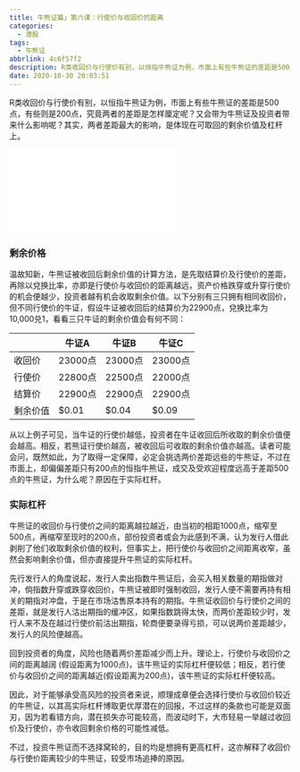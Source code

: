 ```yaml
---
title: 牛熊证篇」第六课：行使价与收回价的距离
categories:
  - 港股
tags:
  - 牛熊证
abbrlink: 4c6f57f2
description: R类收回价与行使价有别，以恒指牛熊证为例，市面上有些牛熊证的差距是500点，有些则是200点，究竟两者的差距是怎样厘定呢？又会带为牛熊证及投资者带来什么影响呢？其实，两者差距最大的影响，是体现在可取回的剩余价值及杠杆上。
date: 2020-10-30 20:03:51
---
```


R类收回价与行使价有别，以恒指牛熊证为例，市面上有些牛熊证的差距是500点，有些则是200点，究竟两者的差距是怎样厘定呢？又会带为牛熊证及投资者带来什么影响呢？其实，两者差距最大的影响，是体现在可取回的剩余价值及杠杆上。

<!-- more -->


<div class="bilibili">
  <iframe src="//player.bilibili.com/player.html?aid=457752589&bvid=BV1x5411V7cS&cid=256492976&page=1" scrolling="no" border="0" frameborder="no" framespacing="0" allowfullscreen="true"> </iframe>
</div>

### 剩余价格

温故知新，牛熊证被收回后剩余价值的计算方法，是先取结算价及行使价的差距，再除以兌换比率，亦即是行使价与收回价的距离越远，资产价格跌穿或升穿行使价的机会便越少，投资者越有机会收取剩余价值。以下分别有三只拥有相同收回价，但不同行使价的牛证，假设牛证被收回后的结算价为22900点，兌换比率为10,000兑1，看看三只牛证的剩余价值会有何不同：

|          | 牛证A   | 牛证B   | 牛证C   |
| -------- | ------- | ------- | ------- |
| 收回价   | 23000点 | 23000点 | 23000点 |
| 行使价   | 22800点 | 22500点 | 22000点 |
| 结算价   | 22900点 | 22900点 | 22900点 |
| 剩余价值 | $0.01   | $0.04   | $0.09   |


从以上例子可见，当牛证的行使价越低，投资者在牛证收回后所收取的剩余价值便会越高。相反，若熊证行使价越高，被收回后可收取的剩余价值亦越高。读者可能会问，既然如此，为了取得一定保障，必定会挑选两价差距远些的牛熊证，不过在市面上，却偏偏差距只有200点的恒指牛熊证，成交及受欢迎程度远高于差距500点的牛熊证，为什么呢？原因在于实际杠杆。

### 实际杠杆

牛熊证的收回价与行使价之间的距离越拉越近，由当初的相距1000点，缩窄至500点，再缩窄至现时的200点，部份投资者或会为此感到不满，认为发行人借此剥削了他们收取剩余价值的权利，但事实上，把行使价与收回价之间距离收窄，虽然会影响剩余价值，但亦直接提升牛熊证的实际杠杆。

先行发行人的角度说起，发行人卖出指数牛熊证后，会买入相关数量的期指做对冲，倘指数升穿或跌穿收回价，牛熊证被即时强制收回，发行人便不需要再持有相关的期指对冲盘，于是在市场沽售原本持有的期指。牛熊证收回价与行使价之间的差距，就是发行人沽出期指的缓冲区，如果指数跳得太快，而两价差距较少时，发行人来不及在越过行使价前沽出期指，轮商便要录得亏损，可以说两价差距越少，发行人的风险便越高。

回到投资者的角度，风险也随着两价差距减少而上升。理论上，行使价与收回价之间的距离越阔 (假设距离为1000点)，该牛熊证的实际杠杆便较低；相反，若行使价与收回价之间的距离越近(假设距离为200点)，该牛熊证的实际杠杆便较高。

因此，对于能够承受高风险的投资者来说，顺理成章便会选择行使价与收回价较近的牛熊证，以其高实际杠杆博取更优厚潜在的回报，不过这样的条款也可能是双面刃，因为若看错方向，潜在损失亦可能较高，而波动时下，大市轻易一举越过收回价及行使价，亦令收回剩余价格的可能性减低。

不过，投资牛熊证而不选择窝轮的，目的均是想拥有更高杠杆，这亦解释了收回价与行使价距离较少的牛熊证，较受市场追捧的原因。